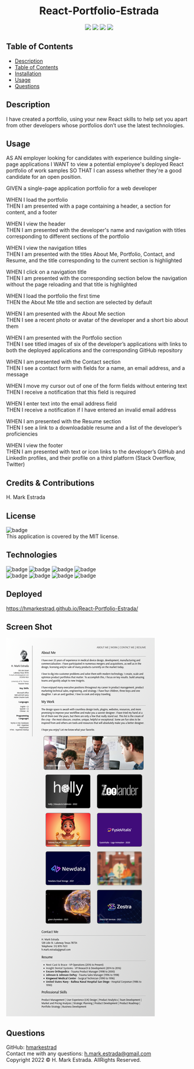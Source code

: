<h1 align="center">React-Portfolio-Estrada</h1>

<p align="center">
<img src="https://img.shields.io/github/repo-size/hmarkestrad/React-Portfolio-Estrada" />
<img src="https://img.shields.io/github/languages/top/hmarkestrad/React-Portfolio-Estrada"  />
<img src="https://img.shields.io/github/issues/hmarkestrad/React-Portfolio-Estrada" />
<img src="https://img.shields.io/github/last-commit/hmarkestrad/React-Portfolio-Estrada" >
</p>
  
## Table of Contents
- [Description](#description)
- [Table of Contents](#table-of-contents)
- [Installation](#installation)
- [Usage](#usage)
- [Questions](#questions)
  
## Description
 I have created a portfolio, using your new React skills to help set you apart from other developers whose portfolios don’t use the latest technologies.
  
## Usage
AS AN employer looking for candidates with experience building single-page applications I WANT to view a potential employee's deployed React portfolio of work samples SO THAT I can assess whether they're a good candidate for an open position.
  
GIVEN a single-page application portfolio for a web developer  
  
WHEN I load the portfolio  
THEN I am presented with a page containing a header, a section for content, and a footer  
  
WHEN I view the header  
THEN I am presented with the developer's name and navigation with titles corresponding to different sections of the portfolio  
  
WHEN I view the navigation titles  
THEN I am presented with the titles About Me, Portfolio, Contact, and Resume, and the title corresponding to the current section is highlighted  
  
WHEN I click on a navigation title  
THEN I am presented with the corresponding section below the navigation without the page reloading and that title is highlighted  
  
WHEN I load the portfolio the first time  
THEN the About Me title and section are selected by default  
  
WHEN I am presented with the About Me section  
THEN I see a recent photo or avatar of the developer and a short bio about them  
  
WHEN I am presented with the Portfolio section  
THEN I see titled images of six of the developer’s applications with links to both the deployed applications and the corresponding GitHub repository  
  
WHEN I am presented with the Contact section  
THEN I see a contact form with fields for a name, an email address, and a message  
  
WHEN I move my cursor out of one of the form fields without entering text  
THEN I receive a notification that this field is required  
  
WHEN I enter text into the email address field  
THEN I receive a notification if I have entered an invalid email address  
  
WHEN I am presented with the Resume section  
THEN I see a link to a downloadable resume and a list of the developer’s proficiencies  
  
WHEN I view the footer  
THEN I am presented with text or icon links to the developer’s GitHub and LinkedIn profiles, and their profile on a third platform (Stack Overflow, Twitter)  
  
## Credits & Contributions
H. Mark Estrada
  
## License
![badge](https://img.shields.io/badge/license-MIT-brightgreen)<br>
This application is covered by the MIT license. 
  
## Technologies
![badge](https://img.shields.io/badge/Javascript-blue)
![badge](https://img.shields.io/badge/jQuery-blue)
![badge](https://img.shields.io/badge/-node.js-blue)
![badge](https://img.shields.io/badge/-inquirer-blue)</br>
![badge](https://img.shields.io/badge/-screencastify-blue)
![badge](https://img.shields.io/badge/-json-blue)
![badge](https://img.shields.io/badge/-html5-blue)
![badge](https://img.shields.io/badge/-css-blue)
  
## Deployed 
https://hmarkestrad.github.io/React-Portfolio-Estrada/  
  
## Screen Shot
![React-Portfolio-Estrada](https://github.com/hmarkestrad/React-Portfolio-Estrada/blob/7355673a46a90c30b24dfc9eed71ee066dba4552/assets/images/Screenshot.jpg)
  
## Questions
GitHub: [hmarkestrad](https://github.com/hmarkestrad)<br>
Contact me with any questions: h.mark.estrada@gmail.com<br>
Copyright 2022 © H. Mark Estrada. AllRights Reserved.<br>